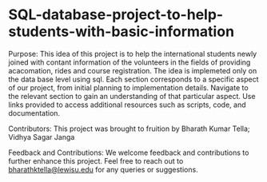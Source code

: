 # SQL-database-project-to-help-students-with-basic-information

Purpose:
This idea of this project is to help the international students newly joined with contant information of the volunteers in the fields of providing acacomation, rides and course registration. 
The idea is implemeted only on the data base level using sql. 
Each section corresponds to a specific aspect of our project, from initial planning to implementation details.
Navigate to the relevant section to gain an understanding of that particular aspect.
Use links provided to access additional resources such as scripts, code, and documentation.

Contributors:
This project was brought to fruition by 
	Bharath Kumar Tella;
	Vidhya Sagar Janga   

Feedback and Contributions:
We welcome feedback and contributions to further enhance this project. Feel free to reach out to bharathktella@lewisu.edu for any queries or suggestions.
